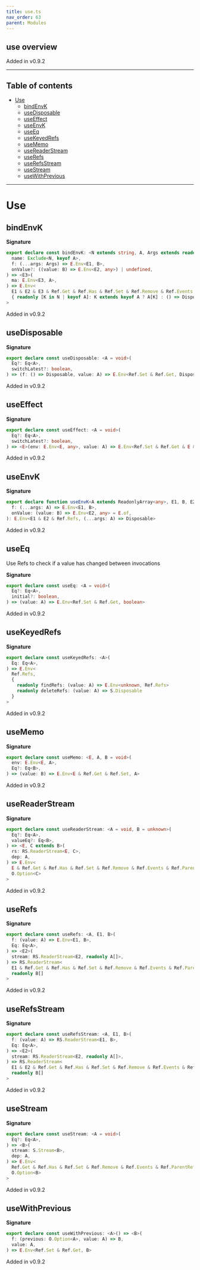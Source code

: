 ```yaml
---
title: use.ts
nav_order: 63
parent: Modules
---
```


## use overview

Added in v0.9.2

---

<h2 class="text-delta">Table of contents</h2>

- [Use](#use)
  - [bindEnvK](#bindenvk)
  - [useDisposable](#usedisposable)
  - [useEffect](#useeffect)
  - [useEnvK](#useenvk)
  - [useEq](#useeq)
  - [useKeyedRefs](#usekeyedrefs)
  - [useMemo](#usememo)
  - [useReaderStream](#usereaderstream)
  - [useRefs](#userefs)
  - [useRefsStream](#userefsstream)
  - [useStream](#usestream)
  - [useWithPrevious](#usewithprevious)

---

# Use

## bindEnvK

**Signature**

```ts
export declare const bindEnvK: <N extends string, A, Args extends readonly any[], E1, B, E2>(
  name: Exclude<N, keyof A>,
  f: (...args: Args) => E.Env<E1, B>,
  onValue?: ((value: B) => E.Env<E2, any>) | undefined,
) => <E3>(
  ma: E.Env<E3, A>,
) => E.Env<
  E1 & E2 & E3 & Ref.Get & Ref.Has & Ref.Set & Ref.Remove & Ref.Events & Ref.ParentRefs,
  { readonly [K in N | keyof A]: K extends keyof A ? A[K] : () => Disposable }
>
```

Added in v0.9.2

## useDisposable

**Signature**

```ts
export declare const useDisposable: <A = void>(
  Eq?: Eq<A>,
  switchLatest?: boolean,
) => (f: () => Disposable, value: A) => E.Env<Ref.Set & Ref.Get, Disposable>
```

Added in v0.9.2

## useEffect

**Signature**

```ts
export declare const useEffect: <A = void>(
  Eq?: Eq<A>,
  switchLatest?: boolean,
) => <E>(env: E.Env<E, any>, value: A) => E.Env<Ref.Set & Ref.Get & E & SchedulerEnv, Disposable>
```

Added in v0.9.2

## useEnvK

**Signature**

```ts
export declare function useEnvK<A extends ReadonlyArray<any>, E1, B, E2>(
  f: (...args: A) => E.Env<E1, B>,
  onValue: (value: B) => E.Env<E2, any> = E.of,
): E.Env<E1 & E2 & Ref.Refs, (...args: A) => Disposable>
```

Added in v0.9.2

## useEq

Use Refs to check if a value has changed between invocations

**Signature**

```ts
export declare const useEq: <A = void>(
  Eq?: Eq<A>,
  initial?: boolean,
) => (value: A) => E.Env<Ref.Set & Ref.Get, boolean>
```

Added in v0.9.2

## useKeyedRefs

**Signature**

```ts
export declare const useKeyedRefs: <A>(
  Eq: Eq<A>,
) => E.Env<
  Ref.Refs,
  {
    readonly findRefs: (value: A) => E.Env<unknown, Ref.Refs>
    readonly deleteRefs: (value: A) => S.Disposable
  }
>
```

Added in v0.9.2

## useMemo

**Signature**

```ts
export declare const useMemo: <E, A, B = void>(
  env: E.Env<E, A>,
  Eq?: Eq<B>,
) => (value: B) => E.Env<E & Ref.Get & Ref.Set, A>
```

Added in v0.9.2

## useReaderStream

**Signature**

```ts
export declare const useReaderStream: <A = void, B = unknown>(
  Eq?: Eq<A>,
  valueEq?: Eq<B>,
) => <E, C extends B>(
  rs: RS.ReaderStream<E, C>,
  dep: A,
) => E.Env<
  E & Ref.Get & Ref.Has & Ref.Set & Ref.Remove & Ref.Events & Ref.ParentRefs & SchedulerEnv,
  O.Option<C>
>
```

Added in v0.9.2

## useRefs

**Signature**

```ts
export declare const useRefs: <A, E1, B>(
  f: (value: A) => E.Env<E1, B>,
  Eq: Eq<A>,
) => <E2>(
  stream: RS.ReaderStream<E2, readonly A[]>,
) => RS.ReaderStream<
  E1 & Ref.Get & Ref.Has & Ref.Set & Ref.Remove & Ref.Events & Ref.ParentRefs & E2,
  readonly B[]
>
```

Added in v0.9.2

## useRefsStream

**Signature**

```ts
export declare const useRefsStream: <A, E1, B>(
  f: (value: A) => RS.ReaderStream<E1, B>,
  Eq: Eq<A>,
) => <E2>(
  stream: RS.ReaderStream<E2, readonly A[]>,
) => RS.ReaderStream<
  E1 & E2 & Ref.Get & Ref.Has & Ref.Set & Ref.Remove & Ref.Events & Ref.ParentRefs,
  readonly B[]
>
```

Added in v0.9.2

## useStream

**Signature**

```ts
export declare const useStream: <A = void>(
  Eq?: Eq<A>,
) => <B>(
  stream: S.Stream<B>,
  dep: A,
) => E.Env<
  Ref.Get & Ref.Has & Ref.Set & Ref.Remove & Ref.Events & Ref.ParentRefs & SchedulerEnv,
  O.Option<B>
>
```

Added in v0.9.2

## useWithPrevious

**Signature**

```ts
export declare const useWithPrevious: <A>() => <B>(
  f: (previous: O.Option<A>, value: A) => B,
  value: A,
) => E.Env<Ref.Set & Ref.Get, B>
```

Added in v0.9.2
